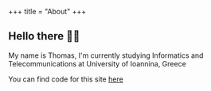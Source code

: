 +++
title = "About"
+++

## Hello there 🙋‍♂️
My name is Thomas, I'm currently studying Informatics and Telecommunications at University of Ioannina, Greece

You can find code for this site [here](https://github.com/bakoyannis/bakoyannis.github.io)
